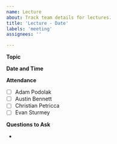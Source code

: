 ```yaml
---
name: Lecture
about: Track team details for lectures.
title: 'Lecture - Date'
labels: 'meeting'
assignees: ''

---
```


**Topic**

**Date and Time**

**Attendance**

- [ ] Adam Podolak
- [ ] Austin Bennett 
- [ ] Christian Petricca 
- [ ] Evan Sturmey 

**Questions to Ask**

-
